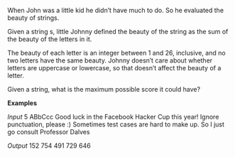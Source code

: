 When John was a little kid he didn’t have much to do. So he evaluated the beauty of strings.

Given a string s, little Johnny defined the beauty of the string as the sum of the beauty of the letters in it.

The beauty of each letter is an integer between 1 and 26, inclusive, and no two letters have the same beauty. Johnny doesn’t care about whether letters are uppercase or lowercase, so that doesn’t affect the beauty of a letter.

Given a string, what is the maximum possible score it could have?

**Examples**

*Input*
5
ABbCcc
Good luck in the Facebook Hacker Cup this year!
Ignore punctuation, please :)
Sometimes test cases are hard to make up.
So I just go consult Professor Dalves

*Output*
152
754
491
729
646
